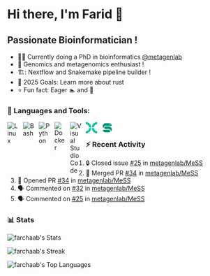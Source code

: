 # Hi there, I'm Farid 👋

## Passionate Bioinformatician !

- :student: Currently doing a PhD in bioinformatics [@metagenlab](https://www.chuv.ch/en/microbiologie/imu-home/diagnostics/genomics-and-metagenomics)
- :dna: Genomics and metagenomics enthusiast !
- 🏗️: Nextflow and Snakemake pipeline builder !
- 🥅 2025 Goals: Learn more about rust
- :star: Fun fact: Eager :swimmer: and :bicyclist:

### :toolbox: Languages and Tools:
<img align="left" alt="Linux" width="26px" src="https://cdn.jsdelivr.net/gh/devicons/devicon/icons/linux/linux-original.svg" style="padding-right:10px;" />
<img align="left" alt="Bash" width="26px" src="https://cdn.jsdelivr.net/gh/devicons/devicon@latest/icons/bash/bash-original.svg" style="padding-right:10px;" />
<img align="left" alt="Python" width="26px" src="https://cdn.jsdelivr.net/gh/devicons/devicon/icons/python/python-original.svg" style="padding-right:10px" />
<img align="left" alt="Docker" width="26px" src="https://cdn.jsdelivr.net/gh/devicons/devicon/icons/docker/docker-original.svg" style="padding-right:10px" />
<img align="left" alt="Visual Studio Code" width="26px" src="https://cdn.jsdelivr.net/gh/devicons/devicon/icons/vscode/vscode-original.svg" style="padding-right:10px;" />
<img align="left" alt="Nextflow" width="26px" src="https://raw.githubusercontent.com/nextflow-io/trademark/26e6fbc0830b0ff2b1af9df279cd22a48f37e14d/nextflow-icon.svg" style="padding-right:10px;"/>
<img align="left" alt="Snakemake" width="26px" src="https://raw.githubusercontent.com/snakemake/snakemake/9504bf49fc0cf1258c9844ddd02d7f1c42eb262b/docs/_static/logo-snake.svg"/>

<br />

### :zap: Recent Activity

<!--START_SECTION:activity-->
1. 🔒 Closed issue [#25](https://github.com/metagenlab/MeSS/issues/25) in [metagenlab/MeSS](https://github.com/metagenlab/MeSS)
2. 🎉 Merged PR [#34](https://github.com/metagenlab/MeSS/pull/34) in [metagenlab/MeSS](https://github.com/metagenlab/MeSS)
3. 💪 Opened PR [#34](https://github.com/metagenlab/MeSS/pull/34) in [metagenlab/MeSS](https://github.com/metagenlab/MeSS)
4. 🗣 Commented on [#32](https://github.com/metagenlab/MeSS/issues/32#issuecomment-2437432601) in [metagenlab/MeSS](https://github.com/metagenlab/MeSS)
5. 🗣 Commented on [#25](https://github.com/metagenlab/MeSS/issues/25#issuecomment-2437416657) in [metagenlab/MeSS](https://github.com/metagenlab/MeSS)
<!--END_SECTION:activity-->

### :bar_chart: Stats

![farchaab's Stats](https://github-readme-stats-red-eight-81.vercel.app/api?username=farchaab&theme=transparent&show_icons=true&hide_border=true&rank_icon=percentile)

![farchaab's Streak](https://github-readme-streak-stats.herokuapp.com/?user=farchaab&theme=transparent&hide_border=true)

![farchaab's Top Languages](https://github-readme-stats-red-eight-81.vercel.app/api/top-langs/?username=farchaab&theme=transparent&show_icons=true&hide_border=true&layout=compact)

